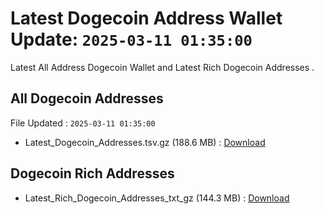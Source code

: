 # Latest Dogecoin Address Wallet Update: `2025-03-11 01:35:00`

Latest All Address Dogecoin Wallet and Latest Rich Dogecoin Addresses .

## All Dogecoin Addresses

File Updated : `2025-03-11 01:35:00`

- Latest_Dogecoin_Addresses.tsv.gz (188.6 MB) : [Download](https://github.com/Pymmdrza/Rich-Address-Wallet/releases/tag/Dogecoin)

## Dogecoin Rich Addresses

- Latest_Rich_Dogecoin_Addresses_txt_gz (144.3 MB) : [Download](https://github.com/Pymmdrza/Rich-Address-Wallet/releases/tag/Dogecoin)
